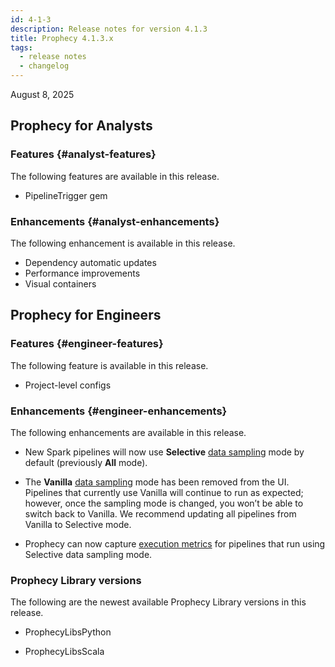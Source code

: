 ```yaml
---
id: 4-1-3
description: Release notes for version 4.1.3
title: Prophecy 4.1.3.x
tags:
  - release notes
  - changelog
---
```


August 8, 2025

## Prophecy for Analysts

### Features {#analyst-features}

The following features are available in this release.

- PipelineTrigger gem

### Enhancements {#analyst-enhancements}

The following enhancement is available in this release.

- Dependency automatic updates
- Performance improvements
- Visual containers

## Prophecy for Engineers

### Features {#engineer-features}

The following feature is available in this release.

- Project-level configs

### Enhancements {#engineer-enhancements}

The following enhancements are available in this release.

- New Spark pipelines will now use **Selective** [data sampling](/engineers/data-sampling) mode by default (previously **All** mode).

- The **Vanilla** [data sampling](/engineers/data-sampling) mode has been removed from the UI. Pipelines that currently use Vanilla will continue to run as expected; however, once the sampling mode is changed, you won’t be able to switch back to Vanilla. We recommend updating all pipelines from Vanilla to Selective mode.

- Prophecy can now capture [execution metrics](/engineers/execution-metrics/) for pipelines that run using Selective data sampling mode.

### Prophecy Library versions

The following are the newest available Prophecy Library versions in this release.

- ProphecyLibsPython

- ProphecyLibsScala
